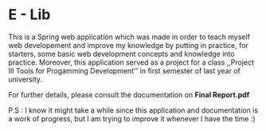 # E - Lib

This is a Spring web application which was made in order to teach myself web developement and improve my knowledge by putting in practice, for starters, some basic web development concepts and knowledge 
into practice. Moreover, this application served as a project for a class ,,Project III Tools for Progamming Development'' in first semester of last year of university.

For further details, please consult the documentation on **Final Report.pdf**

P.S : I know it might take a while since this application and documentation is a work of progress, but I am trying to improve it whenever I have the time :)




